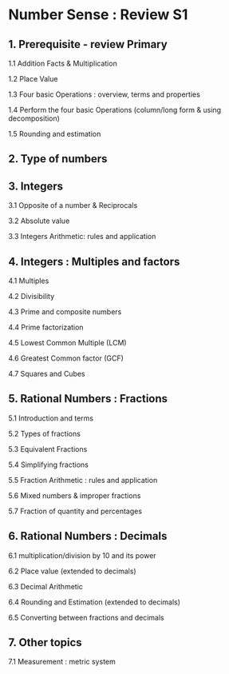 # Number Sense : Review S1

## 1. Prerequisite - review Primary

1.1 Addition Facts & Multiplication

1.2 Place Value

1.3 Four basic Operations : overview, terms and properties

1.4 Perform the four basic Operations (column/long form & using decomposition)

1.5 Rounding and estimation

## 2. Type of numbers

## 3. Integers

3.1 Opposite of a number & Reciprocals

3.2 Absolute value

3.3 Integers Arithmetic: rules and application

## 4. Integers : Multiples and factors

4.1 Multiples

4.2 Divisibility

4.3 Prime and composite numbers

4.4 Prime factorization

4.5 Lowest Common Multiple (LCM)

4.6 Greatest Common factor (GCF)

4.7 Squares and Cubes

## 5. Rational Numbers : Fractions

5.1 Introduction and terms

5.2 Types of fractions

5.3 Equivalent Fractions

5.4 Simplifying fractions

5.5 Fraction Arithmetic : rules and application

5.6 Mixed numbers & improper fractions

5.7 Fraction of quantity and percentages

## 6. Rational Numbers : Decimals
6.1 multiplication/division by 10 and its power

6.2 Place value (extended to decimals)

6.3 Decimal Arithmetic

6.4 Rounding and Estimation (extended to decimals)

6.5 Converting between fractions and decimals

## 7. Other topics

7.1 Measurement : metric system
